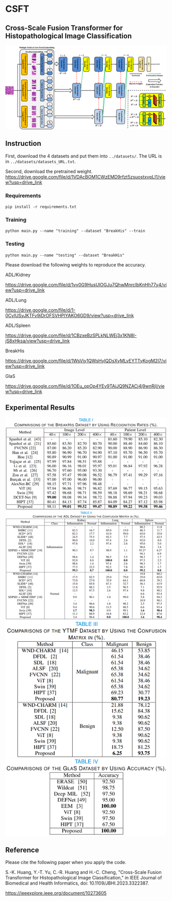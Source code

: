 # CSFT

## Cross-Scale Fusion Transformer for Histopathological Image Classification  

![image](png/CSFT_flowchart.png)

## Instruction
First, download the 4 datasets and put them into ``../datasets/``. The URL is in ``../datasets/datasets_URL.txt``.

Second, download the pretrained weight. 
https://drive.google.com/file/d/1VDAcBOM1CWzEMD9rfzt5zsuostxvpLI1/view?usp=drive_link

### Requirements
```
pip install -r requirements.txt
```
### Training
```
python main.py --name "training" --dataset "BreakHis" --train
```
### Testing
```
python main.py --name "testing" --dataset "BreakHis"
```
Please download the following weights to reproduce the accuracy.

ADL/Kidney

https://drive.google.com/file/d/1vv0G9HusUlOGJu7QhwMnrcIbKnHh77y4/view?usp=drive_link

ADL/Lung

https://drive.google.com/file/d/1-0CvlUSyJKTFv9jDrOFSVHPlYAKO6GD9/view?usp=drive_link

ADL/Spleen

https://drive.google.com/file/d/1CBzxeBzSPLkNLWEj3x1KN8I-jS8xHksa/view?usp=drive_link

BreakHis

https://drive.google.com/file/d/1WsViy1QWsHylQDsXyMLvEYTTyKogM2l7/view?usp=drive_link

GlaS

https://drive.google.com/file/d/1OEu_opOp4YEv9TAiJQ9NZACj4j9wnRjI/view?usp=drive_link

## Experimental Results
![image](png/BreakHis.png)
![image](png/ADL.png)
![image](png/YTMF.png)
![image](png/GlaS.png)

## Reference 
Please cite the following paper when you apply the code. 

S.-K. Huang, Y.-T. Yu, C.-R. Huang and H.-C. Cheng, "Cross-Scale Fusion Transformer for Histopathological Image Classification," in IEEE Journal of Biomedical and Health Informatics, doi: 10.1109/JBHI.2023.3322387.

https://ieeexplore.ieee.org/document/10273605
